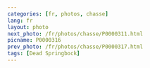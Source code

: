 ```yaml
---
categories: [fr, photos, chasse]
lang: fr
layout: photo
next_photo: /fr/photos/chasse/P0000311.html
picname: P0000316
prev_photo: /fr/photos/chasse/P0000317.html
tags: [Dead Springbock]
---
```

